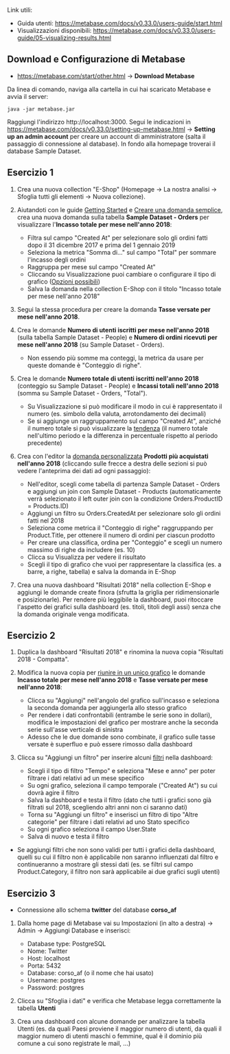 Link utili:
- Guida utenti: https://metabase.com/docs/v0.33.0/users-guide/start.html
- Visualizzazioni disponibili: https://metabase.com/docs/v0.33.0/users-guide/05-visualizing-results.html

## Download e Configurazione di Metabase
- https://metabase.com/start/other.html -> **Download Metabase**

Da linea di comando, naviga alla cartella in cui hai scaricato Metabase e avvia il server:

```
java -jar metabase.jar
```

Raggiungi l'indirizzo http://localhost:3000.
Segui le indicazioni in https://metabase.com/docs/v0.33.0/setting-up-metabase.html -> **Setting up an admin account** per creare un account di amministratore (salta il passaggio di connessione al database).
In fondo alla homepage troverai il database Sample Dataset.

## Esercizio 1
1. Crea una nuova collection "E-Shop" (Homepage -> La nostra analisi -> Sfoglia tutti gli elementi -> Nuova collezione).

2. Aiutandoti con le guide [Getting Started](https://metabase.com/docs/v0.33.0/getting-started.html) e [Creare una domanda semplice](https://metabase.com/docs/v0.33.0/users-guide/04-asking-questions.html), crea una nuova domanda sulla tabella **Sample Dataset - Orders** per visualizzare l'**Incasso totale per mese nell'anno 2018**:
   - Filtra sul campo "Created At" per selezionare solo gli ordini fatti dopo il 31 dicembre 2017 e prima del 1 gennaio 2019
   - Seleziona la metrica "Somma di..." sul campo "Total" per sommare l'incasso degli ordini
   - Raggruppa per mese sul campo "Created At"
   - Cliccando su Visualizzazione puoi cambiare o configurare il tipo di grafico ([Opzioni possibili](https://metabase.com/docs/v0.33.0/users-guide/05-visualizing-results.html))
   - Salva la domanda nella collection E-Shop con il titolo "Incasso totale per mese nell'anno 2018"

3. Segui la stessa procedura per creare la domanda **Tasse versate per mese nell'anno 2018**.

4. Crea le domande **Numero di utenti iscritti per mese nell'anno 2018** (sulla tabella Sample Dataset - People) e **Numero di ordini ricevuti per mese nell'anno 2018** (su Sample Dataset - Orders).
   - Non essendo più somme ma conteggi, la metrica da usare per queste domande è "Conteggio di righe".

5. Crea le domande **Numero totale di utenti iscritti nell'anno 2018** (conteggio su Sample Dataset - People) e **Incassi totali nell'anno 2018** (somma su Sample Dataset - Orders, "Total").
   - Su Visualizzazione si può modificare il modo in cui è rappresentato il numero (es. simbolo della valuta, arrotondamento dei decimali)
   - Se si aggiunge un raggruppamento sul campo "Created At", anziché il numero totale si può visualizzare la [tendenza](https://metabase.com/docs/v0.33.0/users-guide/05-visualizing-results.html#trends) (il numero totale nell'ultimo periodo e la differenza in percentuale rispetto al periodo precedente)

6. Crea con l'editor la [domanda personalizzata](https://metabase.com/docs/v0.33.0/users-guide/custom-questions.html) **Prodotti più acquistati nell'anno 2018** (cliccando sulle frecce a destra delle sezioni si può vedere l'anteprima dei dati ad ogni passaggio):
   - Nell'editor, scegli come tabella di partenza Sample Dataset - Orders e aggiungi un join con Sample Dataset - Products (automaticamente verrà selezionato il left outer join con la condizione Orders.ProductID = Products.ID)
   - Aggiungi un filtro su Orders.CreatedAt per selezionare solo gli ordini fatti nel 2018
   - Seleziona come metrica il "Conteggio di righe" raggruppando per Product.Title, per ottenere il numero di ordini per ciascun prodotto
   - Per creare una classifica, ordina per "Conteggio" e scegli un numero massimo di righe da includere (es. 10)
   - Clicca su Visualizza per vedere il risultato
   - Scegli il tipo di grafico che vuoi per rappresentare la classifica (es. a barre, a righe, tabella) e salva la domanda in E-Shop

7. Crea una nuova dashboard "Risultati 2018" nella collection E-Shop e aggiungi le domande create finora (sfrutta la griglia per ridimensionarle e posizionarle). Per rendere più leggibile la dashboard, puoi ritoccare l'aspetto dei grafici sulla dashboard (es. titoli, titoli degli assi) senza che la domanda originale venga modificata.

## Esercizio 2
1. Duplica la dashboard "Risultati 2018" e rinomina la nuova copia "Risultati 2018 - Compatta".

2. Modifica la nuova copia per [riunire in un unico grafico](https://metabase.com/docs/v0.33.0/users-guide/09-multi-series-charting.html) le domande **Incasso totale per mese nell'anno 2018** e **Tasse versate per mese nell'anno 2018**:
   - Clicca su "Aggiungi" nell'angolo del grafico sull'incasso e seleziona la seconda domanda per aggiungerla allo stesso grafico
   - Per rendere i dati confrontabili (entrambe le serie sono in dollari), modifica le impostazioni del grafico per mostrare anche la seconda serie sull'asse verticale di sinistra
   - Adesso che le due domande sono combinate, il grafico sulle tasse versate è superfluo e può essere rimosso dalla dashboard

3. Clicca su "Aggiungi un filtro" per inserire alcuni [filtri](https://metabase.com/docs/v0.33.0/users-guide/08-dashboard-filters.html) nella dashboard:
   - Scegli il tipo di filtro "Tempo" e seleziona "Mese e anno" per poter filtrare i dati relativi ad un mese specifico
   - Su ogni grafico, seleziona il campo temporale ("Created At") su cui dovrà agire il filtro
   - Salva la dashboard e testa il filtro (dato che tutti i grafici sono già filtrati sul 2018, scegliendo altri anni non ci saranno dati)
   - Torna su "Aggiungi un filtro" e inserisci un filtro di tipo "Altre categorie" per filtrare i dati relativi ad uno Stato specifico
   - Su ogni grafico seleziona il campo User.State
   - Salva di nuovo e testa il filtro

- Se aggiungi filtri che non sono validi per tutti i grafici della dashboard, quelli su cui il filtro non è applicabile non saranno influenzati dal filtro e continueranno a mostrare gli stessi dati (es. se filtri sul campo Product.Category, il filtro non sarà applicabile ai due grafici sugli utenti)

## Esercizio 3
- Connessione allo schema **twitter** del database **corso_af**

1. Dalla home page di Metabase vai su Impostazioni (in alto a destra) -> Admin -> Aggiungi Database e inserisci:
   - Database type: PostgreSQL
   - Nome: Twitter
   - Host: localhost
   - Porta: 5432
   - Database: corso_af (o il nome che hai usato)
   - Username: postgres
   - Password: postgres

2. Clicca su "Sfoglia i dati" e verifica che Metabase legga correttamente la tabella **Utenti**

3. Crea una dashboard con alcune domande per analizzare la tabella Utenti (es. da quali Paesi proviene il maggior numero di utenti, da quali il maggior numero di utenti maschi o femmine, qual è il dominio più comune a cui sono registrate le mail, ...)
